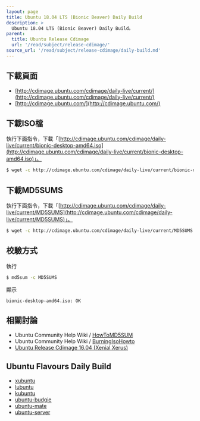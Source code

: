 ```yaml
---
layout: page
title: Ubuntu 18.04 LTS (Bionic Beaver) Daily Build
description: >
  Ubuntu 18.04 LTS (Bionic Beaver) Daily Build。
parent:
  title: Ubuntu Release Cdimage
  url: '/read/subject/release-cdimage/'
source_url: '/read/subject/release-cdimage/daily-build.md'
---
```



## 下載頁面

* [http://cdimage.ubuntu.com/cdimage/daily-live/current/](http://cdimage.ubuntu.com/cdimage/daily-live/current/)
* [http://cdimage.ubuntu.com/](http://cdimage.ubuntu.com/)


## 下載ISO檔

執行下面指令，下載「[http://cdimage.ubuntu.com/cdimage/daily-live/current/bionic-desktop-amd64.iso](http://cdimage.ubuntu.com/cdimage/daily-live/current/bionic-desktop-amd64.iso)」。

``` sh
$ wget -c http://cdimage.ubuntu.com/cdimage/daily-live/current/bionic-desktop-amd64.iso
```


## 下載MD5SUMS

執行下面指令，下載「[http://cdimage.ubuntu.com/cdimage/daily-live/current/MD5SUMS](http://cdimage.ubuntu.com/cdimage/daily-live/current/MD5SUMS)」。

``` sh
$ wget -c http://cdimage.ubuntu.com/cdimage/daily-live/current/MD5SUMS
```


## 校驗方式

執行

``` sh
$ md5sum -c MD5SUMS
```

顯示

```
bionic-desktop-amd64.iso: OK
```


## 相關討論

* Ubuntu Community Help Wiki / [HowToMD5SUM](https://help.ubuntu.com/community/HowToMD5SUM)
* Ubuntu Community Help Wiki / [BurningIsoHowto](https://help.ubuntu.com/community/BurningIsoHowto)
* [Ubuntu Release Cdimage 16.04 (Xenial Xerus)](http://samwhelp.github.io/book-ubuntu-qna/read/case/release-cdimage/1604.html)


## Ubuntu Flavours Daily Build

* [xubuntu](http://cdimage.ubuntu.com/xubuntu/daily-live/current/)
* [lubuntu](http://cdimage.ubuntu.com/lubuntu/daily-live/current/)
* [kubuntu](http://cdimage.ubuntu.com/kubuntu/daily-live/current/)
* [ubuntu-budgie](http://cdimage.ubuntu.com/ubuntu-budgie/daily-live/current/)
* [ubuntu-mate](http://cdimage.ubuntu.com/ubuntu-mate/daily-live/current/)
* [ubuntu-server](http://cdimage.ubuntu.com/ubuntu-server/daily-live/current/)
